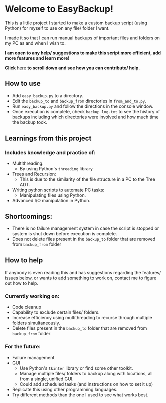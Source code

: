 # Welcome to EasyBackup!
This is a little project I started to make a custom backup script (using Python) for myself to use on any file/ folder I want.

I made it so that I can run manual backups of important files and folders on my PC as and when I wish to.

**I am open to any help/ suggestions to make this script more efficient, add more features and learn more!**

**Click** [here](#how-to-help) **to scroll down and see how you can contribute/ help.**
## How to use
 - Add `easy_backup.py` to a directory.
 - Edit the `backup_to` and `backup_from` directories in `from_and_to.py`.
 - Run `easy_backup.py` and follow the directions in the console window.
 - Once execution is complete, check `backup_log.txt` to see the history of backups including which directories were involved and how much time the backup took.

## Learnings from this project
### Includes knowledge and practice of:
 - Multithreading:
    - By using Python's `threading` library
 - Trees and Recursion:
   - This is due to the similarity of the file structure in a PC to the Tree ADT.
 - Writing python scripts to automate PC tasks:
   - Manipulating files using Python.
 - Advanced I/O manipulation in Python.

## Shortcomings:
 - There is no failure management system in case the script is stopped or system is shut down before execution is complete.
 - Does not delete files present in the `backup_to` folder that are removed from `backup_from` folder

## How to help
If anybody is even reading this and has suggestions regarding the features/ issues below, or wants to add something to work on, contact me to figure out how to help.

### Currently working on:
 - Code cleanup
 - Capability to exclude certain files/ folders.
 - Increase efficiency using multithreading to recurse through multiple folders simultaneously.
 - Delete files present in the `backup_to` folder that are removed from `backup_from` folder

### For the future:
 - Failure management
 - GUI
   - Use Python's `tkinter` library or find some other toolkit.
   - Manage multiple files/ folders to backup along with locations, all from a single, unified GUI.
   - Could add scheduled tasks (and instructions on how to set it up)
 - Replicate this using other programming languages.
 - Try different methods than the one I used to see what works best.
